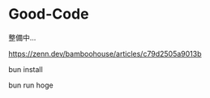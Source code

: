 # Good-Code

整備中...


https://zenn.dev/bamboohouse/articles/c79d2505a9013b

bun install

bun run hoge

